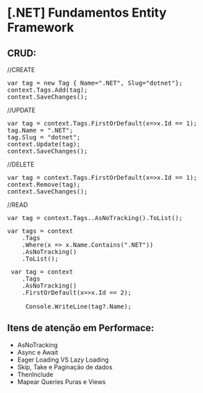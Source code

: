 # [.NET] Fundamentos Entity Framework

## CRUD:
//CREATE
<pre>
var tag = new Tag { Name=".NET", Slug="dotnet"};
context.Tags.Add(tag);
context.SaveChanges();
</pre>

//UPDATE
<pre>
var tag = context.Tags.FirstOrDefault(x=>x.Id == 1);
tag.Name = ".NET";
tag.Slug = "dotnet";
context.Update(tag);
context.SaveChanges();
</pre>

//DELETE
<pre>
var tag = context.Tags.FirstOrDefault(x=>x.Id == 1);
context.Remove(tag);
context.SaveChanges();
</pre>

//READ
<pre>
var tag = context.Tags..AsNoTracking().ToList();
</pre>

<pre>
var tags = context
    .Tags
    .Where(x => x.Name.Contains(".NET"))
    .AsNoTracking()
    .ToList();
</pre>

<pre>
 var tag = context
    .Tags
    .AsNoTracking()
    .FirstOrDefault(x=>x.Id == 2);

     Console.WriteLine(tag?.Name);
</pre>

## Itens de atenção em Performace:

 <ul>
  <li>AsNoTracking</li>
  <li>Async e Await</li>
  <li>Eager Loading VS Lazy Loading</li>
  <li>Skip, Take e Paginação de dados</li>
 <li>ThenInclude</li>
 <li>Mapear Queries Puras e Views</li>
</ul>

